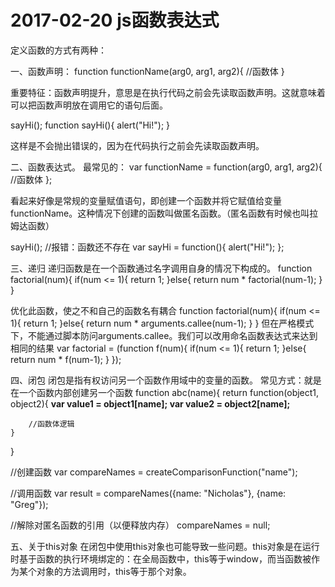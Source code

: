 # 2017-02-20 js函数表达式

定义函数的方式有两种：

一、函数声明： 
function functionName(arg0, arg1, arg2){
    //函数体
}

重要特征：函数声明提升，意思是在执行代码之前会先读取函数声明。这就意味着可以把函数声明放在调用它的语句后面。

sayHi();
function sayHi(){
    alert("Hi!");
}

这样是不会抛出错误的，因为在代码执行之前会先读取函数声明。

二、函数表达式。
最常见的：
var functionName = function(arg0, arg1, arg2){
    //函数体
};

看起来好像是常规的变量赋值语句，即创建一个函数并将它赋值给变量functionName。这种情况下创建的函数叫做匿名函数。（匿名函数有时候也叫拉姆达函数）

sayHi();        //报错：函数还不存在
var sayHi = function(){
    alert("Hi!");
};

三、递归
递归函数是在一个函数通过名字调用自身的情况下构成的。
function factorial(num){
    if(num <= 1){
        return 1;
    }else{
        return num * factorial(num-1);
    }
}

优化此函数，使之不和自己的函数名有耦合
function factorial(num){
    if(num <= 1){
        return 1;
    }else{
        return num * arguments.callee(num-1);
    }
}
但在严格模式下，不能通过脚本防问arguments.callee。我们可以改用命名函数表达式来达到相同的结果
var factorial = (function f(num){
    if(num <= 1){
        return 1;
    }else{
        return num * f(num-1);
    }
});

四、闭包
闭包是指有权访问另一个函数作用域中的变量的函数。
常见方式：就是在一个函数内部创建另一个函数
function abc(name){
    return function(object1, object2){
        **var value1 = object1[name];
        var value2 = object2[name];**
        
        //函数体逻辑
    }
}

//创建函数
var compareNames = createComparisonFunction("name");

//调用函数
var result = compareNames({name: "Nicholas"}, {name: "Greg"});

//解除对匿名函数的引用（以便释放内存）
compareNames = null;

五、关于this对象
在闭包中使用this对象也可能导致一些问题。this对象是在运行时基于函数的执行环境绑定的：在全局函数中，this等于window，而当函数被作为某个对象的方法调用时，this等于那个对象。




